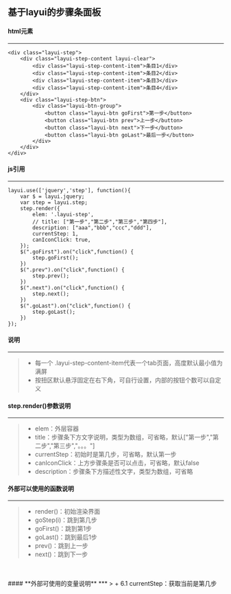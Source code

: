 ## 基于layui的步骤条面板

#### **html元素**
***
```
<div class="layui-step">
    <div class="layui-step-content layui-clear">
        <div class="layui-step-content-item">条目1</div>
        <div class="layui-step-content-item">条目2</div>
        <div class="layui-step-content-item">条目3</div>
        <div class="layui-step-content-item">条目4</div>
    </div>
    <div class="layui-step-btn">
        <div class="layui-btn-group">
            <button class="layui-btn goFirst">第一步</button>
            <button class="layui-btn prev">上一步</button>
            <button class="layui-btn next">下一步</button>
            <button class="layui-btn goLast">最后一步</button>
        </div>
    </div>
</div>
```

#### **js引用**
***
```
layui.use(['jquery','step'], function(){
    var $ = layui.jquery;
    var step = layui.step;
    step.render({
        elem: '.layui-step',
        // title: ["第一步","第二步","第三步","第四步"],
        description: ["aaa","bbb","ccc","ddd"],
        currentStep: 1,
        canIconClick: true,
    });
    $(".goFirst").on("click",function() {
        step.goFirst();
    })
    $(".prev").on("click",function() {
        step.prev();
    })
    $(".next").on("click",function() {
        step.next();
    })
    $(".goLast").on("click",function() {
        step.goLast();
    })
});
```

#### **说明**
***
> + 每一个 .layui-step-content-item代表一个tab页面，高度默认最小值为满屏
> + 按扭区默认悬浮固定在右下角，可自行设置，内部的按钮个数可以自定义

#### **step.render()参数说明**
***
> + elem：外层容器
> + title：步骤条下方文字说明，类型为数组，可省略，默认["第一步","第二步","第三步","。。。"]
> + currentStep：初始时是第几步，可省略，默认第一步
> + canIconClick：上方步骤条是否可以点击，可省略，默认false
> + description：步骤条下方描述性文字，类型为数组，可省略
    

#### **外部可以使用的函数说明**
***
> + render()：初始渲染界面
> + goStep(i)：跳到第几步
> + goFirst()：跳到第1步
> + goLast()：跳到最后1步
> + prev()：跳到上一步
> + next()：跳到下一步
</br>
</br>
#### **外部可使用的变量说明**
***
> + 6.1 currentStep：获取当前是第几步
